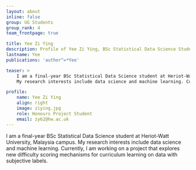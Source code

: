 ```yaml
---
layout: about
inline: false
group: UG Students
group_rank: 4
team_frontpage: true

title: Yee Zi Ying
description: Profile of Yee Zi Ying, BSc Statistical Data Science Student at MuDA Lab.
lastname: Yee
publications: 'author^=*Yee'

teaser: >
    I am a final-year BSc Statistical Data Science student at Heriot-Watt University, Malaysia campus. 
    My research interests include data science and machine learning. Currently, I am working on a project that explores new difficulty scoring mechanisms for curriculum learning on data with subjective labels. 

profile:
    name: Yee Zi Ying
    align: right
    image: ziying.jpg
    role: Honours Project Student
    email: zy62@hw.ac.uk
---
```


I am a final-year BSc Statistical Data Science student at Heriot-Watt University, Malaysia campus. 
My research interests include data science and machine learning. Currently, I am working on a project that explores new difficulty scoring mechanisms for curriculum learning on data with subjective labels. 